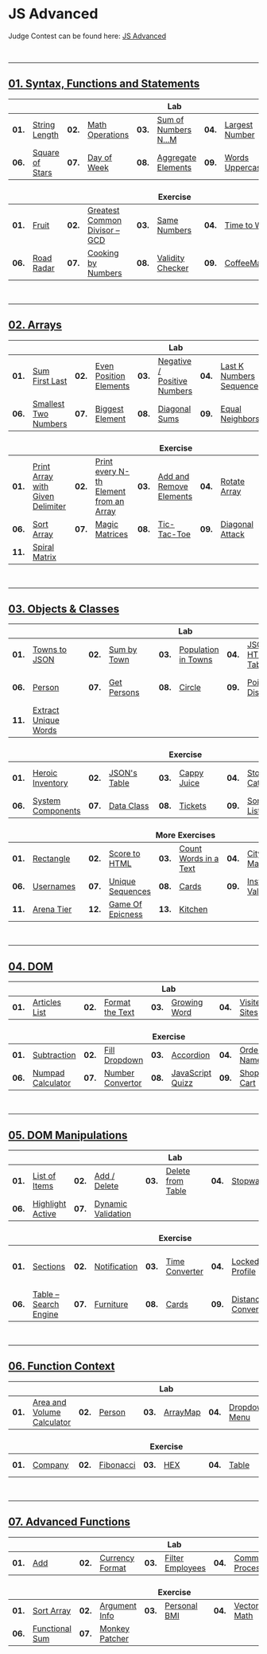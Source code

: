 # JS Advanced
Judge Contest can be found here: <a href="https://judge.softuni.bg/Contests/#!/List/ByCategory/168/JS-Advanced-Exercises">JS Advanced</a>

<br/>

---

## <a href="https://github.com/radrex/SoftuniCourses/tree/master/JS%20Web%20Developer/JS%20Advanced/JS%20Advanced/01.Syntax%2C%20Functions%20and%20Statements">01. Syntax, Functions and Statements</a>

<table>
  <thead>
    <tr>
      <th colspan="10" style="text-align:center;">Lab</th>
    </tr>
  </thead>
  <tbody>
    <tr>
      <td><b>01.</b></td>
      <td><a href="https://github.com/radrex/SoftuniCourses/blob/master/JS%20Web%20Developer/JS%20Advanced/JS%20Advanced/01.Syntax%2C%20Functions%20and%20Statements/Lab/p01_StringLength.js">String Length</a></td>
      <td><b>02.</b></td>
      <td><a href="https://github.com/radrex/SoftuniCourses/blob/master/JS%20Web%20Developer/JS%20Advanced/JS%20Advanced/01.Syntax%2C%20Functions%20and%20Statements/Lab/p02_MathOperations.js">Math Operations</a></td>
      <td><b>03.</b></td>
      <td><a href="https://github.com/radrex/SoftuniCourses/blob/master/JS%20Web%20Developer/JS%20Advanced/JS%20Advanced/01.Syntax%2C%20Functions%20and%20Statements/Lab/p03_SumOfNumbersNtoM.js">Sum of Numbers N...M</a></td>
      <td><b>04.</b></td>
      <td><a href="https://github.com/radrex/SoftuniCourses/blob/master/JS%20Web%20Developer/JS%20Advanced/JS%20Advanced/01.Syntax%2C%20Functions%20and%20Statements/Lab/p04_LargestNumber.js">Largest Number</a></td>
      <td><b>05.</b></td>
      <td><a href="https://github.com/radrex/SoftuniCourses/blob/master/JS%20Web%20Developer/JS%20Advanced/JS%20Advanced/01.Syntax%2C%20Functions%20and%20Statements/Lab/p05_CircleArea.js">Circle Area</a></td>
    </tr>
    <tr>
      <td><b>06.</b></td>
      <td><a href="https://github.com/radrex/SoftuniCourses/blob/master/JS%20Web%20Developer/JS%20Advanced/JS%20Advanced/01.Syntax%2C%20Functions%20and%20Statements/Lab/p06_SquareOfStars.js">Square of Stars</a></td>
      <td><b>07.</b></td>
      <td><a href="https://github.com/radrex/SoftuniCourses/blob/master/JS%20Web%20Developer/JS%20Advanced/JS%20Advanced/01.Syntax%2C%20Functions%20and%20Statements/Lab/p07_DayOfWeek.js">Day of Week</a></td>
      <td><b>08.</b></td>
      <td><a href="https://github.com/radrex/SoftuniCourses/blob/master/JS%20Web%20Developer/JS%20Advanced/JS%20Advanced/01.Syntax%2C%20Functions%20and%20Statements/Lab/p08_AggregateElements.js">Aggregate Elements</a></td>
      <td><b>09.</b></td>
      <td><a href="https://github.com/radrex/SoftuniCourses/blob/master/JS%20Web%20Developer/JS%20Advanced/JS%20Advanced/01.Syntax%2C%20Functions%20and%20Statements/Lab/p09_WordsUppercase.js#L1">Words Uppercase</a></td>
      <td colspan="2"></td>
    </tr>
  </tbody>
  <thead>
    <tr>
      <th colspan="10" style="text-align:center;"><br>Exercise</th>
    </tr>
  </thead>
  <tbody>
    <tr>
      <td><b>01.</b></td>
      <td><a href="https://github.com/radrex/SoftuniCourses/blob/master/JS%20Web%20Developer/JS%20Advanced/JS%20Advanced/01.Syntax%2C%20Functions%20and%20Statements/Exercise/p01_Fruit.js">Fruit</a></td>
      <td><b>02.</b></td>
      <td><a href="https://github.com/radrex/SoftuniCourses/blob/master/JS%20Web%20Developer/JS%20Advanced/JS%20Advanced/01.Syntax%2C%20Functions%20and%20Statements/Exercise/p02_GreatestCommonDivisor.js">Greatest Common Divisor – GCD</a></td>
      <td><b>03.</b></td>
      <td><a href="https://github.com/radrex/SoftuniCourses/blob/master/JS%20Web%20Developer/JS%20Advanced/JS%20Advanced/01.Syntax%2C%20Functions%20and%20Statements/Exercise/p03_SameNumbers.js">Same Numbers</a></td>
      <td><b>04.</b></td>
      <td><a href="https://github.com/radrex/SoftuniCourses/blob/master/JS%20Web%20Developer/JS%20Advanced/JS%20Advanced/01.Syntax%2C%20Functions%20and%20Statements/Exercise/p04_TimeToWalk.js">Time to Walk</a></td>
      <td><b>05.</b></td>
      <td><a href="https://github.com/radrex/SoftuniCourses/blob/master/JS%20Web%20Developer/JS%20Advanced/JS%20Advanced/01.Syntax%2C%20Functions%20and%20Statements/Exercise/p05_CalorieObject.js">Calorie Object</a></td>
    </tr>
    <tr>
      <td><b>06.</b></td>
      <td><a href="https://github.com/radrex/SoftuniCourses/blob/master/JS%20Web%20Developer/JS%20Advanced/JS%20Advanced/01.Syntax%2C%20Functions%20and%20Statements/Exercise/p06_RoadRadar.js">Road Radar</a></td>
      <td><b>07.</b></td>
      <td><a href="https://github.com/radrex/SoftuniCourses/blob/master/JS%20Web%20Developer/JS%20Advanced/JS%20Advanced/01.Syntax%2C%20Functions%20and%20Statements/Exercise/p07_CookingByNumbers.js">Cooking by Numbers</a></td>
      <td><b>08.</b></td>
      <td><a href="https://github.com/radrex/SoftuniCourses/blob/master/JS%20Web%20Developer/JS%20Advanced/JS%20Advanced/01.Syntax%2C%20Functions%20and%20Statements/Exercise/p08_ValidityChecker.js">Validity Checker</a></td>
      <td><b>09.</b></td>
      <td><a href="https://github.com/radrex/SoftuniCourses/blob/master/JS%20Web%20Developer/JS%20Advanced/JS%20Advanced/01.Syntax%2C%20Functions%20and%20Statements/Exercise/p09_CoffeeMachine.js">CoffeeMachine</a></td>
      <td colspan="2"></td>
    </tr>
  </tbody>
</table>

<br/>

---

## <a href="https://github.com/radrex/SoftuniCourses/tree/master/JS%20Web%20Developer/JS%20Advanced/JS%20Advanced/02.Arrays">02. Arrays</a>

<table>
  <thead>
    <tr>
      <th colspan="10" style="text-align:center;">Lab</th>
    </tr>
  </thead>
  <tbody>
    <tr>
      <td><b>01.</b></td>
      <td><a href="https://github.com/radrex/SoftuniCourses/blob/master/JS%20Web%20Developer/JS%20Advanced/JS%20Advanced/02.Arrays/Lab/p01_SumFirstLast.js">Sum First Last</a></td>
      <td><b>02.</b></td>
      <td><a href="https://github.com/radrex/SoftuniCourses/blob/master/JS%20Web%20Developer/JS%20Advanced/JS%20Advanced/02.Arrays/Lab/p02_EvenPositionElements.js">Even Position Elements</a></td>
      <td><b>03.</b></td>
      <td><a href="https://github.com/radrex/SoftuniCourses/blob/master/JS%20Web%20Developer/JS%20Advanced/JS%20Advanced/02.Arrays/Lab/p03_NegativePositiveNumbers.js">Negative / Positive Numbers</a></td>
      <td><b>04.</b></td>
      <td><a href="https://github.com/radrex/SoftuniCourses/blob/master/JS%20Web%20Developer/JS%20Advanced/JS%20Advanced/02.Arrays/Lab/p04_LastKNumbersSequence.js">Last K Numbers Sequence</a></td>
      <td><b>05.</b></td>
      <td><a href="https://github.com/radrex/SoftuniCourses/blob/master/JS%20Web%20Developer/JS%20Advanced/JS%20Advanced/02.Arrays/Lab/p05_ProcessOddNumbers.js">Process Odd Numbers</a></td>
    </tr>
    <tr>
      <td><b>06.</b></td>
      <td><a href="https://github.com/radrex/SoftuniCourses/blob/master/JS%20Web%20Developer/JS%20Advanced/JS%20Advanced/02.Arrays/Lab/p06_SmallestTwoNumbers.js">Smallest Two Numbers</a></td>
      <td><b>07.</b></td>
      <td><a href="https://github.com/radrex/SoftuniCourses/blob/master/JS%20Web%20Developer/JS%20Advanced/JS%20Advanced/02.Arrays/Lab/p07_BiggestElement.js">Biggest Element</a></td>
      <td><b>08.</b></td>
      <td><a href="https://github.com/radrex/SoftuniCourses/blob/master/JS%20Web%20Developer/JS%20Advanced/JS%20Advanced/02.Arrays/Lab/p08_DiagonalSums.js">Diagonal Sums</a></td>
      <td><b>09.</b></td>
      <td><a href="https://github.com/radrex/SoftuniCourses/blob/master/JS%20Web%20Developer/JS%20Advanced/JS%20Advanced/02.Arrays/Lab/p09_EqualNeighbors.js">Equal Neighbors</a></td>
      <td colspan="2"></td>
    </tr>
  </tbody>
  <thead>
    <tr>
      <th colspan="10" style="text-align:center;"><br>Exercise</th>
    </tr>
  </thead>
  <tbody>
    <tr>
      <td><b>01.</b></td>
      <td><a href="https://github.com/radrex/SoftuniCourses/blob/master/JS%20Web%20Developer/JS%20Advanced/JS%20Advanced/02.Arrays/Exercise/p01_PrintArrayWithGivenDelimiter.js">Print Array with Given Delimiter</a></td>
      <td><b>02.</b></td>
      <td><a href="https://github.com/radrex/SoftuniCourses/blob/master/JS%20Web%20Developer/JS%20Advanced/JS%20Advanced/02.Arrays/Exercise/p02_PrintEveryNthElementFromAnArray.js">Print every N-th Element from an Array</a></td>
      <td><b>03.</b></td>
      <td><a href="https://github.com/radrex/SoftuniCourses/blob/master/JS%20Web%20Developer/JS%20Advanced/JS%20Advanced/02.Arrays/Exercise/p03_AddAndRemoveElements.js">Add and Remove Elements</a></td>
      <td><b>04.</b></td>
      <td><a href="https://github.com/radrex/SoftuniCourses/blob/master/JS%20Web%20Developer/JS%20Advanced/JS%20Advanced/02.Arrays/Exercise/p04_RotateArray.js">Rotate Array</a></td>
      <td><b>05.</b></td>
      <td><a href="https://github.com/radrex/SoftuniCourses/blob/master/JS%20Web%20Developer/JS%20Advanced/JS%20Advanced/02.Arrays/Exercise/p05_ExtractIncreasingSubsequenceFromArray.js">Extract Increasing Subsequence from Array</a></td>
    </tr>
    <tr>
      <td><b>06.</b></td>
      <td><a href="https://github.com/radrex/SoftuniCourses/blob/master/JS%20Web%20Developer/JS%20Advanced/JS%20Advanced/02.Arrays/Exercise/p06_SortArray.js">Sort Array</a></td>
      <td><b>07.</b></td>
      <td><a href="https://github.com/radrex/SoftuniCourses/blob/master/JS%20Web%20Developer/JS%20Advanced/JS%20Advanced/02.Arrays/Exercise/p07_MagicMatrices.js">Magic Matrices</a></td>
      <td><b>08.</b></td>
      <td><a href="https://github.com/radrex/SoftuniCourses/blob/master/JS%20Web%20Developer/JS%20Advanced/JS%20Advanced/02.Arrays/Exercise/p08_TicTacToe.js">Tic-Tac-Toe</a></td>
      <td><b>09.</b></td>
      <td><a href="https://github.com/radrex/SoftuniCourses/blob/master/JS%20Web%20Developer/JS%20Advanced/JS%20Advanced/02.Arrays/Exercise/p09_DiagonalAttack.js">Diagonal Attack</a></td>
      <td><b>10.</b></td>
      <td><a href="https://github.com/radrex/SoftuniCourses/blob/master/JS%20Web%20Developer/JS%20Advanced/JS%20Advanced/02.Arrays/Exercise/p10_Orbit.js">Orbit</a></td>
    </tr>
    <tr>
      <td><b>11.</b></td>
      <td><a href="https://github.com/radrex/SoftuniCourses/blob/master/JS%20Web%20Developer/JS%20Advanced/JS%20Advanced/02.Arrays/Exercise/p11_SpiralMatrix.js">Spiral Matrix</a></td>
      <td colspan="8"></td>
    </tr>
  </tbody>
</table>

<br/>

---

## <a href="https://github.com/radrex/SoftuniCourses/tree/master/JS%20Web%20Developer/JS%20Advanced/JS%20Advanced/03.Objects%20and%20Classes">03. Objects & Classes</a>

<table>
  <thead>
    <tr>
      <th colspan="10" style="text-align:center;">Lab</th>
    </tr>
  </thead>
  <tbody>
    <tr>
      <td><b>01.</b></td>
      <td><a href="https://github.com/radrex/SoftuniCourses/blob/master/JS%20Web%20Developer/JS%20Advanced/JS%20Advanced/03.Objects%20and%20Classes/Lab/p01_TownsToJSON.js">Towns to JSON</a></td>
      <td><b>02.</b></td>
      <td><a href="https://github.com/radrex/SoftuniCourses/blob/master/JS%20Web%20Developer/JS%20Advanced/JS%20Advanced/03.Objects%20and%20Classes/Lab/p02_SumByTown.js">Sum by Town</a></td>
      <td><b>03.</b></td>
      <td><a href="https://github.com/radrex/SoftuniCourses/blob/master/JS%20Web%20Developer/JS%20Advanced/JS%20Advanced/03.Objects%20and%20Classes/Lab/p03_PopulationInTowns.js">Population in Towns</a></td>
      <td><b>04.</b></td>
      <td><a href="https://github.com/radrex/SoftuniCourses/blob/master/JS%20Web%20Developer/JS%20Advanced/JS%20Advanced/03.Objects%20and%20Classes/Lab/p04_JSONToHTMLTable.js">JSON to HTML Table</a></td>
      <td><b>05.</b></td>
      <td><a href="https://github.com/radrex/SoftuniCourses/blob/master/JS%20Web%20Developer/JS%20Advanced/JS%20Advanced/03.Objects%20and%20Classes/Lab/p05_LowestPricesInCities.js">Lowest Prices in Cities</a></td>
    </tr>
    <tr>
      <td><b>06.</b></td>
      <td><a href="https://github.com/radrex/SoftuniCourses/blob/master/JS%20Web%20Developer/JS%20Advanced/JS%20Advanced/03.Objects%20and%20Classes/Lab/p06_Person.js">Person</a></td>
      <td><b>07.</b></td>
      <td><a href="https://github.com/radrex/SoftuniCourses/blob/master/JS%20Web%20Developer/JS%20Advanced/JS%20Advanced/03.Objects%20and%20Classes/Lab/p07_GetPersons.js">Get Persons</a></td>
      <td><b>08.</b></td>
      <td><a href="https://github.com/radrex/SoftuniCourses/blob/master/JS%20Web%20Developer/JS%20Advanced/JS%20Advanced/03.Objects%20and%20Classes/Lab/p08_Circle.js">Circle</a></td>
      <td><b>09.</b></td>
      <td><a href="https://github.com/radrex/SoftuniCourses/blob/master/JS%20Web%20Developer/JS%20Advanced/JS%20Advanced/03.Objects%20and%20Classes/Lab/p09_PointDistance.js">Point Distance</a></td>
      <td><b>10.</b></td>
      <td><a href="https://github.com/radrex/SoftuniCourses/blob/master/JS%20Web%20Developer/JS%20Advanced/JS%20Advanced/03.Objects%20and%20Classes/Lab/p10_CountWordsInAText.js">Count Words in a Text</a></td>
    </tr>
    <tr>
      <td><b>11.</b></td>
      <td><a href="https://github.com/radrex/SoftuniCourses/blob/master/JS%20Web%20Developer/JS%20Advanced/JS%20Advanced/03.Objects%20and%20Classes/Lab/p11_ExtractUniqueWords.js">Extract Unique Words</a></td>
      <td colspan="8"></td>
    </tr>
  </tbody>
  <thead>
    <tr>
      <th colspan="10" style="text-align:center;"><br>Exercise</th>
    </tr>
  </thead>
  <tbody>
    <tr>
      <td><b>01.</b></td>
      <td><a href="https://github.com/radrex/SoftuniCourses/blob/master/JS%20Web%20Developer/JS%20Advanced/JS%20Advanced/03.Objects%20and%20Classes/Exercise/p01_HeroicInventory.js">Heroic Inventory</a></td>
      <td><b>02.</b></td>
      <td><a href="https://github.com/radrex/SoftuniCourses/blob/master/JS%20Web%20Developer/JS%20Advanced/JS%20Advanced/03.Objects%20and%20Classes/Exercise/p02_JSONsTable.js">JSON's Table</a></td>
      <td><b>03.</b></td>
      <td><a href="https://github.com/radrex/SoftuniCourses/blob/master/JS%20Web%20Developer/JS%20Advanced/JS%20Advanced/03.Objects%20and%20Classes/Exercise/p03_CappyJuice.js">Cappy Juice</a></td>
      <td><b>04.</b></td>
      <td><a href="https://github.com/radrex/SoftuniCourses/blob/master/JS%20Web%20Developer/JS%20Advanced/JS%20Advanced/03.Objects%20and%20Classes/Exercise/p04_StoreCatalogue.js">Store Catalogue</a></td>
      <td><b>05.</b></td>
      <td><a href="https://github.com/radrex/SoftuniCourses/blob/master/JS%20Web%20Developer/JS%20Advanced/JS%20Advanced/03.Objects%20and%20Classes/Exercise/p05_AutoEngineeringCompany.js">Auto-Engineering Company</a></td>
    </tr>
    <tr>
      <td><b>06.</b></td>
      <td><a href="https://github.com/radrex/SoftuniCourses/blob/master/JS%20Web%20Developer/JS%20Advanced/JS%20Advanced/03.Objects%20and%20Classes/Exercise/p06_SystemComponents.js">System Components</a></td>
      <td><b>07.</b></td>
      <td><a href="https://github.com/radrex/SoftuniCourses/blob/master/JS%20Web%20Developer/JS%20Advanced/JS%20Advanced/03.Objects%20and%20Classes/Exercise/p07_DataClass.js">Data Class</a></td>
      <td><b>08.</b></td>
      <td><a href="https://github.com/radrex/SoftuniCourses/blob/master/JS%20Web%20Developer/JS%20Advanced/JS%20Advanced/03.Objects%20and%20Classes/Exercise/p08_Tickets.js">Tickets</a></td>
      <td><b>09.</b></td>
      <td><a href="https://github.com/radrex/SoftuniCourses/blob/master/JS%20Web%20Developer/JS%20Advanced/JS%20Advanced/03.Objects%20and%20Classes/Exercise/p09_SortedList.js">Sorted List</a></td>
      <td><b>10.</b></td>
      <td><a href="https://github.com/radrex/SoftuniCourses/blob/master/JS%20Web%20Developer/JS%20Advanced/JS%20Advanced/03.Objects%20and%20Classes/Exercise/p10_LengthLimit.js">Length Limit</a></td>
    </tr>
  </tbody>
  <thead>
    <tr>
      <th colspan="10" style="text-align:center;"><br>More Exercises</th>
    </tr>
  </thead>
  <tbody>
    <tr>
      <td><b>01.</b></td>
      <td><a href="https://github.com/radrex/SoftuniCourses/blob/master/JS%20Web%20Developer/JS%20Advanced/JS%20Advanced/03.Objects%20and%20Classes/%5BMoreExercises%5D/p01_Rectangle.js">Rectangle</a></td>
      <td><b>02.</b></td>
      <td><a href="https://github.com/radrex/SoftuniCourses/blob/master/JS%20Web%20Developer/JS%20Advanced/JS%20Advanced/03.Objects%20and%20Classes/%5BMoreExercises%5D/p02_ScoreToHTML.js">Score to HTML</a></td>
      <td><b>03.</b></td>
      <td><a href="https://github.com/radrex/SoftuniCourses/blob/master/JS%20Web%20Developer/JS%20Advanced/JS%20Advanced/03.Objects%20and%20Classes/%5BMoreExercises%5D/p03_CountWordsInAText.js">Count Words in a Text</a></td>
      <td><b>04.</b></td>
      <td><a href="https://github.com/radrex/SoftuniCourses/blob/master/JS%20Web%20Developer/JS%20Advanced/JS%20Advanced/03.Objects%20and%20Classes/%5BMoreExercises%5D/p04_CityMarkets.js">City Markets</a></td>
      <td><b>05.</b></td>
      <td><a href="https://github.com/radrex/SoftuniCourses/blob/master/JS%20Web%20Developer/JS%20Advanced/JS%20Advanced/03.Objects%20and%20Classes/%5BMoreExercises%5D/p05_Unity.js">Unity</a></td>
    </tr>
    <tr>
      <td><b>06.</b></td>
      <td><a href="https://github.com/radrex/SoftuniCourses/blob/master/JS%20Web%20Developer/JS%20Advanced/JS%20Advanced/03.Objects%20and%20Classes/%5BMoreExercises%5D/p06_Usernames.js">Usernames</a></td>
      <td><b>07.</b></td>
      <td><a href="https://github.com/radrex/SoftuniCourses/blob/master/JS%20Web%20Developer/JS%20Advanced/JS%20Advanced/03.Objects%20and%20Classes/%5BMoreExercises%5D/p07_UniqueSequences.js">Unique Sequences</a></td>
      <td><b>08.</b></td>
      <td><a href="https://github.com/radrex/SoftuniCourses/blob/master/JS%20Web%20Developer/JS%20Advanced/JS%20Advanced/03.Objects%20and%20Classes/%5BMoreExercises%5D/p08_Cards.js">Cards</a></td>
      <td><b>09.</b></td>
      <td><a href="https://github.com/radrex/SoftuniCourses/blob/master/JS%20Web%20Developer/JS%20Advanced/JS%20Advanced/03.Objects%20and%20Classes/%5BMoreExercises%5D/p09_InstanceValidation.js">Instance Validation</a></td>
      <td><b>10.</b></td>
      <td><a href="https://github.com/radrex/SoftuniCourses/blob/master/JS%20Web%20Developer/JS%20Advanced/JS%20Advanced/03.Objects%20and%20Classes/%5BMoreExercises%5D/p10_ExtensibleClass.js">Extensible Class</a></td>
    </tr>
    <tr>
      <td><b>11.</b></td>
      <td><a href="https://github.com/radrex/SoftuniCourses/blob/master/JS%20Web%20Developer/JS%20Advanced/JS%20Advanced/03.Objects%20and%20Classes/%5BMoreExercises%5D/p11_ArenaTier.js">Arena Tier</a></td>
      <td><b>12.</b></td>
      <td><a href="https://github.com/radrex/SoftuniCourses/blob/master/JS%20Web%20Developer/JS%20Advanced/JS%20Advanced/03.Objects%20and%20Classes/%5BMoreExercises%5D/p12_GameOfEpicness.js">Game Of Epicness</a></td>
      <td><b>13.</b></td>
      <td><a href="https://github.com/radrex/SoftuniCourses/blob/master/JS%20Web%20Developer/JS%20Advanced/JS%20Advanced/03.Objects%20and%20Classes/%5BMoreExercises%5D/p13_Kitchen.js">Kitchen</a></td>
      <td colspan="4"></td>
    </tr>
  </tbody>
</table>

<br/>

---

## <a href="https://github.com/radrex/SoftuniCourses/tree/master/JS%20Web%20Developer/JS%20Advanced/JS%20Advanced/04.DOM">04. DOM</a>

<table>
  <thead>
    <tr>
      <th colspan="10" style="text-align:center;">Lab</th>
    </tr>
  </thead>
  <tbody>
    <tr>
      <td><b>01.</b></td>
      <td><a href="https://github.com/radrex/SoftuniCourses/tree/master/JS%20Web%20Developer/JS%20Advanced/JS%20Advanced/04.DOM/Lab/01.%20Articles%20List">Articles List</a></td>
      <td><b>02.</b></td>
      <td><a href="https://github.com/radrex/SoftuniCourses/tree/master/JS%20Web%20Developer/JS%20Advanced/JS%20Advanced/04.DOM/Lab/02.%20Format%20the%20Text">Format the Text</a></td>
      <td><b>03.</b></td>
      <td><a href="https://github.com/radrex/SoftuniCourses/tree/master/JS%20Web%20Developer/JS%20Advanced/JS%20Advanced/04.DOM/Lab/03.%20Growing%20Word">Growing Word</a></td>
      <td><b>04.</b></td>
      <td><a href="https://github.com/radrex/SoftuniCourses/tree/master/JS%20Web%20Developer/JS%20Advanced/JS%20Advanced/04.DOM/Lab/04.%20Visited%20Websites">Visited Sites</a></td>
      <td colspan="2"></td>
    </tr>
  </tbody>
  <thead>
    <tr>
      <th colspan="10" style="text-align:center;"><br>Exercise</th>
    </tr>
  </thead>
  <tbody>
    <tr>
      <td><b>01.</b></td>
      <td><a href="https://github.com/radrex/SoftuniCourses/tree/master/JS%20Web%20Developer/JS%20Advanced/JS%20Advanced/04.DOM/Exercise/01.%20Subtraction">Subtraction</a></td>
      <td><b>02.</b></td>
      <td><a href="https://github.com/radrex/SoftuniCourses/tree/master/JS%20Web%20Developer/JS%20Advanced/JS%20Advanced/04.DOM/Exercise/02.%20Fill-Dropdown">Fill Dropdown</a></td>
      <td><b>03.</b></td>
      <td><a href="https://github.com/radrex/SoftuniCourses/tree/master/JS%20Web%20Developer/JS%20Advanced/JS%20Advanced/04.DOM/Exercise/03.%20Accordion">Accordion</a></td>
      <td><b>04.</b></td>
      <td><a href="https://github.com/radrex/SoftuniCourses/tree/master/JS%20Web%20Developer/JS%20Advanced/JS%20Advanced/04.DOM/Exercise/04.%20Order-the-Names">Order the Names</a></td>
      <td><b>05.</b></td>
      <td><a href="https://github.com/radrex/SoftuniCourses/tree/master/JS%20Web%20Developer/JS%20Advanced/JS%20Advanced/04.DOM/Exercise/05.%20Chat-Room">Chat Room</a></td>
    </tr>
    <tr>
      <td><b>06.</b></td>
      <td><a href="https://github.com/radrex/SoftuniCourses/tree/master/JS%20Web%20Developer/JS%20Advanced/JS%20Advanced/04.DOM/Exercise/06.%20Numpad-Calculator">Numpad Calculator</a></td>
      <td><b>07.</b></td>
      <td><a href="https://github.com/radrex/SoftuniCourses/tree/master/JS%20Web%20Developer/JS%20Advanced/JS%20Advanced/04.DOM/Exercise/07.%20Number-Convertor">Number Convertor</a></td>
      <td><b>08.</b></td>
      <td><a href="https://github.com/radrex/SoftuniCourses/tree/master/JS%20Web%20Developer/JS%20Advanced/JS%20Advanced/04.DOM/Exercise/08.%20JavaScript-Quizz">JavaScript Quizz</a></td>
      <td><b>09.</b></td>
      <td><a href="https://github.com/radrex/SoftuniCourses/tree/master/JS%20Web%20Developer/JS%20Advanced/JS%20Advanced/04.DOM/Exercise/09.%20Shopping-Cart">Shopping Cart</a></td>
      <td colspan="2"></td>
    </tr>
  </tbody>
</table>

<br/>

---

## <a href="https://github.com/radrex/SoftuniCourses/tree/master/JS%20Web%20Developer/JS%20Advanced/JS%20Advanced/05.DOM%20Manipulations">05. DOM Manipulations</a>

<table>
  <thead>
    <tr>
      <th colspan="10" style="text-align:center;">Lab</th>
    </tr>
  </thead>
  <tbody>
    <tr>
      <td><b>01.</b></td>
      <td><a href="https://github.com/radrex/SoftuniCourses/tree/master/JS%20Web%20Developer/JS%20Advanced/JS%20Advanced/05.DOM%20Manipulations/Lab/01.%20List-Of-Items">List of Items</a></td>
      <td><b>02.</b></td>
      <td><a href="https://github.com/radrex/SoftuniCourses/tree/master/JS%20Web%20Developer/JS%20Advanced/JS%20Advanced/05.DOM%20Manipulations/Lab/02.%20Add-Delete">Add / Delete</a></td>
      <td><b>03.</b></td>
      <td><a href="https://github.com/radrex/SoftuniCourses/tree/master/JS%20Web%20Developer/JS%20Advanced/JS%20Advanced/05.DOM%20Manipulations/Lab/03.%20Delete-From-Table">Delete from Table</a></td>
      <td><b>04.</b></td>
      <td><a href="https://github.com/radrex/SoftuniCourses/tree/master/JS%20Web%20Developer/JS%20Advanced/JS%20Advanced/05.DOM%20Manipulations/Lab/04.%20Stopwatch">Stopwatch</a></td>
      <td><b>05.</b></td>
      <td><a href="https://github.com/radrex/SoftuniCourses/tree/master/JS%20Web%20Developer/JS%20Advanced/JS%20Advanced/05.DOM%20Manipulations/Lab/05.%20Mouse-Gradient">Mouse Gradient</a></td>
    </tr>
    <tr>
      <td><b>06.</b></td>
      <td><a href="https://github.com/radrex/SoftuniCourses/tree/master/JS%20Web%20Developer/JS%20Advanced/JS%20Advanced/05.DOM%20Manipulations/Lab/06.%20Highlight-Active">Highlight Active</a></td>
      <td><b>07.</b></td>
      <td><a href="https://github.com/radrex/SoftuniCourses/tree/master/JS%20Web%20Developer/JS%20Advanced/JS%20Advanced/05.DOM%20Manipulations/Lab/07.%20Dynamic-Validation">Dynamic Validation</a></td>
      <td colspan="6"></td>
    </tr>
  </tbody>
  <thead>
    <tr>
      <th colspan="10" style="text-align:center;"><br>Exercise</th>
    </tr>
  </thead>
  <tbody>
    <tr>
      <td><b>01.</b></td>
      <td><a href="https://github.com/radrex/SoftuniCourses/tree/master/JS%20Web%20Developer/JS%20Advanced/JS%20Advanced/05.DOM%20Manipulations/Exercise/01.%20Sections">Sections</a></td>
      <td><b>02.</b></td>
      <td><a href="https://github.com/radrex/SoftuniCourses/tree/master/JS%20Web%20Developer/JS%20Advanced/JS%20Advanced/05.DOM%20Manipulations/Exercise/02.%20Notification">Notification</a></td>
      <td><b>03.</b></td>
      <td><a href="https://github.com/radrex/SoftuniCourses/tree/master/JS%20Web%20Developer/JS%20Advanced/JS%20Advanced/05.DOM%20Manipulations/Exercise/03.%20Time-Converter">Time Converter</a></td>
      <td><b>04.</b></td>
      <td><a href="https://github.com/radrex/SoftuniCourses/tree/master/JS%20Web%20Developer/JS%20Advanced/JS%20Advanced/05.DOM%20Manipulations/Exercise/04.%20Locked-Profile">Locked Profile</a></td>
      <td><b>05.</b></td>
      <td><a href="https://github.com/radrex/SoftuniCourses/tree/master/JS%20Web%20Developer/JS%20Advanced/JS%20Advanced/05.DOM%20Manipulations/Exercise/05.%20Encode-and-Decode-Messages">Encode and Decode Messages</a></td>
    </tr>
    <tr>
      <td><b>06.</b></td>
      <td><a href="https://github.com/radrex/SoftuniCourses/tree/master/JS%20Web%20Developer/JS%20Advanced/JS%20Advanced/05.DOM%20Manipulations/Exercise/06.%20Table-Search-Engine">Table – Search Engine</a></td>
      <td><b>07.</b></td>
      <td><a href="https://github.com/radrex/SoftuniCourses/tree/master/JS%20Web%20Developer/JS%20Advanced/JS%20Advanced/05.DOM%20Manipulations/Exercise/07.%20Furniture">Furniture</a></td>
      <td><b>08.</b></td>
      <td><a href="https://github.com/radrex/SoftuniCourses/tree/master/JS%20Web%20Developer/JS%20Advanced/JS%20Advanced/05.DOM%20Manipulations/Exercise/08.%20Cards">Cards</a></td>
      <td><b>09.</b></td>
      <td><a href="https://github.com/radrex/SoftuniCourses/tree/master/JS%20Web%20Developer/JS%20Advanced/JS%20Advanced/05.DOM%20Manipulations/Exercise/09.%20Distance-Converter">Distance Converter</a></td>
      <td><b>10.</b></td>
      <td><a href="https://github.com/radrex/SoftuniCourses/tree/master/JS%20Web%20Developer/JS%20Advanced/JS%20Advanced/05.DOM%20Manipulations/Exercise/10.%20Sudomu">Sudomu</a></td>
    </tr>
  </tbody>
</table>

<br/>

---

## <a href="https://github.com/radrex/SoftuniCourses/tree/master/JS%20Web%20Developer/JS%20Advanced/JS%20Advanced/06.Function%20Context">06. Function Context</a>

<table>
  <thead>
    <tr>
      <th colspan="10" style="text-align:center;">Lab</th>
    </tr>
  </thead>
  <tbody>
    <tr>
      <td><b>01.</b></td>
      <td><a href="https://github.com/radrex/SoftuniCourses/blob/master/JS%20Web%20Developer/JS%20Advanced/JS%20Advanced/06.Function%20Context/Lab/p01_AreaAndVolumeCalculator.js">Area and Volume Calculator</a></td>
      <td><b>02.</b></td>
      <td><a href="https://github.com/radrex/SoftuniCourses/blob/master/JS%20Web%20Developer/JS%20Advanced/JS%20Advanced/06.Function%20Context/Lab/p02_Person.js">Person</a></td>
      <td><b>03.</b></td>
      <td><a href="https://github.com/radrex/SoftuniCourses/blob/master/JS%20Web%20Developer/JS%20Advanced/JS%20Advanced/06.Function%20Context/Lab/p03_ArrayMap.js">ArrayMap</a></td>
      <td><b>04.</b></td>
      <td><a href="https://github.com/radrex/SoftuniCourses/tree/master/JS%20Web%20Developer/JS%20Advanced/JS%20Advanced/06.Function%20Context/Lab/p04_DropdownMenu">Dropdown Menu</a></td>
      <td><b>05.</b></td>
      <td><a href="https://github.com/radrex/SoftuniCourses/blob/master/JS%20Web%20Developer/JS%20Advanced/JS%20Advanced/06.Function%20Context/Lab/p05_Spy.js">Spy</a></td>
    </tr>
  </tbody>
  <thead>
    <tr>
      <th colspan="10" style="text-align:center;"><br>Exercise</th>
    </tr>
  </thead>
  <tbody>
    <tr>
      <td><b>01.</b></td>
      <td><a href="https://github.com/radrex/SoftuniCourses/blob/master/JS%20Web%20Developer/JS%20Advanced/JS%20Advanced/06.Function%20Context/Exercise/p01_Company.js">Company</a></td>
      <td><b>02.</b></td>
      <td><a href="https://github.com/radrex/SoftuniCourses/blob/master/JS%20Web%20Developer/JS%20Advanced/JS%20Advanced/06.Function%20Context/Exercise/p02_Fibonacci.js">Fibonacci</a></td>
      <td><b>03.</b></td>
      <td><a href="https://github.com/radrex/SoftuniCourses/blob/master/JS%20Web%20Developer/JS%20Advanced/JS%20Advanced/06.Function%20Context/Exercise/p03_HEX.js">HEX</a></td>
      <td><b>04.</b></td>
      <td><a href="https://github.com/radrex/SoftuniCourses/tree/master/JS%20Web%20Developer/JS%20Advanced/JS%20Advanced/06.Function%20Context/Exercise/p04_Table">Table</a></td>
      <td><b>05.</b></td>
      <td><a href="https://github.com/radrex/SoftuniCourses/tree/master/JS%20Web%20Developer/JS%20Advanced/JS%20Advanced/06.Function%20Context/Exercise/p05_NextArticle">Next Article</a></td>
    </tr>
  </tbody>
</table>

<br/>

---

## <a href="https://github.com/radrex/SoftuniCourses/tree/master/JS%20Web%20Developer/JS%20Advanced/JS%20Advanced/07.Advanced%20Functions">07. Advanced Functions</a>

<table>
  <thead>
    <tr>
      <th colspan="10" style="text-align:center;">Lab</th>
    </tr>
  </thead>
  <tbody>
    <tr>
      <td><b>01.</b></td>
      <td><a href="https://github.com/radrex/SoftuniCourses/blob/master/JS%20Web%20Developer/JS%20Advanced/JS%20Advanced/07.Advanced%20Functions/Lab/p01_Add.js">Add</a></td>
      <td><b>02.</b></td>
      <td><a href="https://github.com/radrex/SoftuniCourses/blob/master/JS%20Web%20Developer/JS%20Advanced/JS%20Advanced/07.Advanced%20Functions/Lab/p02_CurrencyFormat.js">Currency Format</a></td>
      <td><b>03.</b></td>
      <td><a href="https://github.com/radrex/SoftuniCourses/blob/master/JS%20Web%20Developer/JS%20Advanced/JS%20Advanced/07.Advanced%20Functions/Lab/p03_FilterEmployees.js">Filter Employees</a></td>
      <td><b>04.</b></td>
      <td><a href="https://github.com/radrex/SoftuniCourses/blob/master/JS%20Web%20Developer/JS%20Advanced/JS%20Advanced/07.Advanced%20Functions/Lab/p04_CommandProcessor.js">Command Processor</a></td>
      <td colspan="2"></td>
    </tr>
  </tbody>
  <thead>
    <tr>
      <th colspan="10" style="text-align:center;"><br>Exercise</th>
    </tr>
  </thead>
  <tbody>
    <tr>
      <td><b>01.</b></td>
      <td><a href="https://github.com/radrex/SoftuniCourses/blob/master/JS%20Web%20Developer/JS%20Advanced/JS%20Advanced/07.Advanced%20Functions/Exercise/p01_SortArray.js">Sort Array</a></td>
      <td><b>02.</b></td>
      <td><a href="https://github.com/radrex/SoftuniCourses/blob/master/JS%20Web%20Developer/JS%20Advanced/JS%20Advanced/07.Advanced%20Functions/Exercise/p02_ArgumentInfo.js">Argument Info</a></td>
      <td><b>03.</b></td>
      <td><a href="https://github.com/radrex/SoftuniCourses/blob/master/JS%20Web%20Developer/JS%20Advanced/JS%20Advanced/07.Advanced%20Functions/Exercise/p03_PersonalBMI.js">Personal BMI</a></td>
      <td><b>04.</b></td>
      <td><a href="https://github.com/radrex/SoftuniCourses/blob/master/JS%20Web%20Developer/JS%20Advanced/JS%20Advanced/07.Advanced%20Functions/Exercise/p04_VectorMath.js">Vector Math</a></td>
      <td><b>05.</b></td>
      <td><a href="https://github.com/radrex/SoftuniCourses/blob/master/JS%20Web%20Developer/JS%20Advanced/JS%20Advanced/07.Advanced%20Functions/Exercise/p05_BreakfastRobot.js">Breakfast Robot</a></td>
    </tr>
    <tr>
      <td><b>06.</b></td>
      <td><a href="https://github.com/radrex/SoftuniCourses/blob/master/JS%20Web%20Developer/JS%20Advanced/JS%20Advanced/07.Advanced%20Functions/Exercise/p06_FunctionalSum.js">Functional Sum</a></td>
      <td><b>07.</b></td>
      <td><a href="https://github.com/radrex/SoftuniCourses/blob/master/JS%20Web%20Developer/JS%20Advanced/JS%20Advanced/07.Advanced%20Functions/Exercise/p07_MonkeyPatcher.js">Monkey Patcher</a></td>
      <td colspan="6"></td>
    </tr>
  </tbody>
</table>